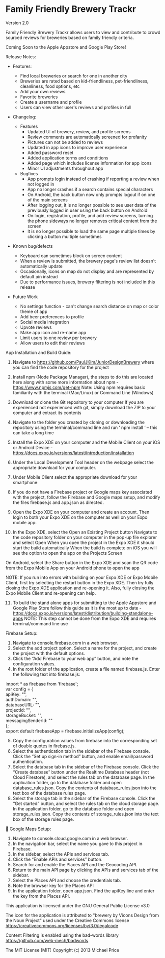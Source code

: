 # Family Friendly Brewery Trackr

Version 2.0

Family Friendly Brewery Trackr allows users to view and contribute to crowd sourced reviews for breweries based on family friendly criteria.

Coming Soon to the Apple Appstore and Google Play Store!

Release Notes:
- Features:
  - Find local breweries or search for one in another city
  - Breweries are rated based on kid-friendliness, pet-friendliness, cleanliness, food options, etc
  - Add your own reviews
  - Favorite breweries
  - Create a username and profile
  - Users can view other user's reviews and profiles in full

 - Changelog:
   - Features
     - Updated UI of brewery, review, and profile screens
     - Review comments are automatically screened for profanity
     - Pictures can not be added to reviews
     - Updated in app icons to improve user experience
     - Added password reset
     - Added application terms and conditions
     - Added page which includes license information for app icons
     - Minor UI adjustments throughout app
   - Bugfixes
     - App prompts login instead of crashing if reporting a review when not logged in
     - App no longer crashes if a search contains special characters
     - On Android, the back button now only prompts logout if on one of the main screens
     - After logging out, it is no longer possible to see user data of the previously logged in user using the back button on Android
     - On login, registration, profile, and add review screens, turning the phone sideways no longer removes critical content from the screen
     - It is no longer possible to load the same page multiple times by clicking a button multiple sometimes

  - Known bug/defects
    - Keyboard can sometimes block on screen content
    - When a review is submitted, the brewery page's review list doesn't automatically update
    - Occasionally, icons on map do not display and are represented by default pin instead
    - Due to performance issues, brewery filtering is not included in this release

  - Future Work
    - No settings function - can't change search distance on map or color theme of app
    - Add beer preferences to profile
    - Social media integration
    - Upvote reviews
    - Make app icon and re-name app
    - Limit users to one review per brewery
    - Allow users to edit their reviews


App Installation and Build Guide:

1. Navigate to https://github.com/PaulJKim/JuniorDesignBrewery where you can find the code repository for the project

2. Install npm (Node Package Manager), the steps to do this are located here along with some more information about npm - https://www.npmjs.com/get-npm
  Note: Using npm requires basic familiarity with the terminal (Mac/Linux) or Command Line (Windows)

3. Download or clone the Git repository to your computer
  If you are experienced not experienced with git, simply download the ZIP to your computer and extract its contents

4. Navigate to the folder you created by cloning or downloading the repository using the terminal/command line and run ‘ npm install ‘ – this can take a long time

5. Install the Expo XDE on your computer and the Mobile Client on your iOS or Android Device - https://docs.expo.io/versions/latest/introduction/installation

6. Under the Local Development Tool header on the webpage select the appropriate download for your computer.

7. Under Mobile Client select the appropriate download for your smartphone

8. If you do not have a Firebase project or Google maps key associated with the project, follow the Firebase and Google maps setup, and modify the files firebase.js and app.json as directed.

9. Open the Expo XDE on your computer and create an account. Then login to both your Expo XDE on the computer as well on your Expo mobile app.

10. In the Expo XDE, select the Open an Existing Project button
  Navigate to the code repository folder on your computer in the pop-up file explorer and select Open
  When you open the project in the Expo XDE it should start the build automatically
  When the build is complete on iOS you will see the option to open the app on the Projects Screen

  On Android, select the Share button in the Expo XDE and scan the QR code from the Expo Mobile App on your Android phone to    open the app

NOTE: If you run into errors with building on your Expo XDE or Expo Mobile Client, first try selecting the restart button in the Expo XDE. Then try fully closing the Expo XDE application and re-opening it. Also, fully closing the Expo Mobile Client and re-opening can help.

11. To build the stand alone apps for submitting to the Apple Appstore and Google Play Store follow this guide as it is the most up to date - https://docs.expo.io/versions/latest/distribution/building-standalone-apps
  NOTE: This step cannot be done from the Expo XDE and requires terminal/command line use



Firebase Setup:
1. Navigate to console.firebase.com in a web browser.
2. Select the add project option. Select a name for the project, and create the project with the default options.
3. Click the “Add Firebase to your web app” button, and note the configuration values.
4. In the root folder of the application, create a file named firebase.js. Enter the following text into firebase.js:

import * as firebase from 'firebase';  
 var config = {  
  apiKey: "",  
  authDomain: "",  
  databaseURL: "",  
  projectId: "",  
  storageBucket: "",  
  messagingSenderId: ""  
};  
export default firebaseApp = firebase.initializeApp(config);

5. Copy the configuration values from firebase into the corresponding set of double quotes in firebase.js.
6. Select the authentication tab in the sidebar of the Firebase console. Click the “Set up sign-in method” button, and enable email/password authentication.
7. Select the database tab in the sidebar of the Firebase console. Click the “Create database” button under the Realtime Database header (not Cloud Firestore), and select the rules tab on the database page. In the application folder, go to the database folder and open database_rules.json. Copy the contents of database_rules.json into the text box of the database rules page.
8. Select the storage tab in the sidebar of the Firebase console. Click the “Get started” button, and select the rules tab on the cloud storage page. In the application folder, go to the database folder and open storage_rules.json. Copy the contents of storage_rules.json into the text box of the storage rules page.


Google Maps Setup:
1. Navigate to console.cloud.google.com in a web browser.
2. In the navigation bar, select the name you gave to this project in Firebase.
3. In the sidebar, select the APIs and services tab.
4. Click the “Enable APIs and services” button.
5. Search for and enable the Places API and the Geocoding API.
6. Return to the main API page by clicking the APIs and services tab of the sidebar.
7. Select the Places API and choose the credentials tab.
8. Note the browser key for the Places API
9. In the application folder, open app.json. Find the apiKey line and enter the key from the Places API.

This application is licensed under the GNU General Public License v3.0

The icon for the application is attributed to "brewery by Vicons Design from the Noun Project" used under the Creative Commons license https://creativecommons.org/licenses/by/3.0/legalcode


Content Filtering is enabled using the bad-words library
https://github.com/web-mech/badwords

The MIT License (MIT)
Copyright (c) 2013 Michael Price
